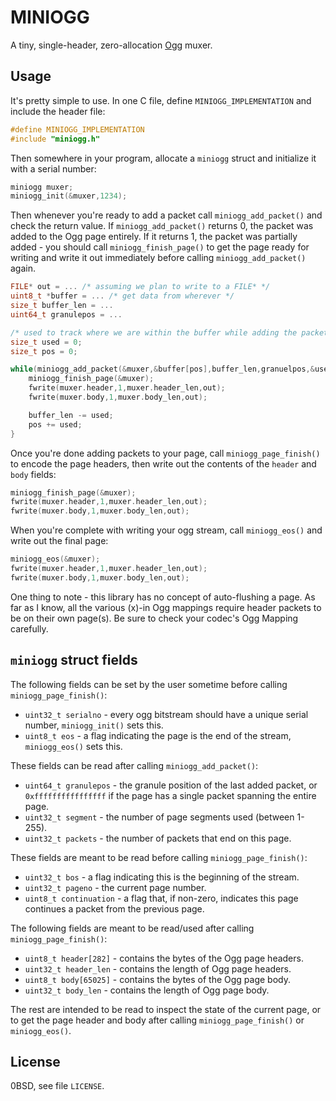 # MINIOGG

A tiny, single-header, zero-allocation [Ogg](https://xiph.org/ogg/) muxer.

## Usage

It's pretty simple to use. In one C file, define `MINIOGG_IMPLEMENTATION`
and include the header file:

```c
#define MINIOGG_IMPLEMENTATION
#include "miniogg.h"
```

Then somewhere in your program, allocate a `miniogg` struct
and initialize it with a serial number:

```c
miniogg muxer;
miniogg_init(&muxer,1234);
```

Then whenever you're ready to add a packet call `miniogg_add_packet()` and
check the return value. If `miniogg_add_packet()` returns 0, the packet
was added to the Ogg page entirely. If it returns 1, the packet was
partially added - you should call `miniogg_finish_page()` to get the page
ready for writing and write it out immediately before calling `miniogg_add_packet()`
again.

```c
FILE* out = ... /* assuming we plan to write to a FILE* */
uint8_t *buffer = ... /* get data from wherever */
size_t buffer_len = ...
uint64_t granulepos = ...

/* used to track where we are within the buffer while adding the packet */
size_t used = 0;
size_t pos = 0;

while(miniogg_add_packet(&muxer,&buffer[pos],buffer_len,granuelpos,&used)) {
    miniogg_finish_page(&muxer);
    fwrite(muxer.header,1,muxer.header_len,out);
    fwrite(muxer.body,1,muxer.body_len,out);

    buffer_len -= used;
    pos += used;
}
```

Once you're done adding packets to your page, call `miniogg_page_finish()`
to encode the page headers, then write out the contents of the
`header` and `body` fields:

```c
miniogg_finish_page(&muxer);
fwrite(muxer.header,1,muxer.header_len,out);
fwrite(muxer.body,1,muxer.body_len,out);
```

When you're complete with writing your ogg stream, call `miniogg_eos()`
and write out the final page:

```c
miniogg_eos(&muxer);
fwrite(muxer.header,1,muxer.header_len,out);
fwrite(muxer.body,1,muxer.body_len,out);
```

One thing to note - this library has no concept of auto-flushing a page.
As far as I know, all the various (x)-in Ogg mappings require header packets
to be on their own page(s). Be sure to check your codec's Ogg Mapping carefully.

## `miniogg` struct fields

The following fields can be set by the user sometime before
calling `miniogg_page_finish()`:

* `uint32_t serialno` - every ogg bitstream should have a unique serial number,
`miniogg_init()` sets this.
* `uint8_t eos` - a flag indicating the page is the end of the stream,
`miniogg_eos()` sets this.

These fields can be read after calling `miniogg_add_packet()`:

* `uint64_t granulepos` - the granule position of the last added packet,
or `0xffffffffffffffff` if the page has a single packet spanning the entire page.
* `uint32_t segment` - the number of page segments used (between 1-255).
* `uint32_t packets` - the number of packets that end on this page.

These fields are meant to be read before calling `miniogg_page_finish()`:

* `uint32_t bos` - a flag indicating this is the beginning of the stream.
* `uint32_t pageno` - the current page number.
* `uint8_t continuation` - a flag that, if non-zero, indicates this page
continues a packet from the previous page.

The following fields are meant to be read/used after calling `miniogg_page_finish()`:

* `uint8_t header[282]` - contains the bytes of the Ogg page headers.
* `uint32_t header_len` - contains the length of Ogg page headers.
* `uint8_t body[65025]` - contains the bytes of the Ogg page body.
* `uint32_t body_len` - contains the length of Ogg page body.

The rest are intended to be read to inspect the state of the current page,
or to get the page header and body after calling `miniogg_page_finish()` or
`miniogg_eos()`.

## License

0BSD, see file `LICENSE`.
